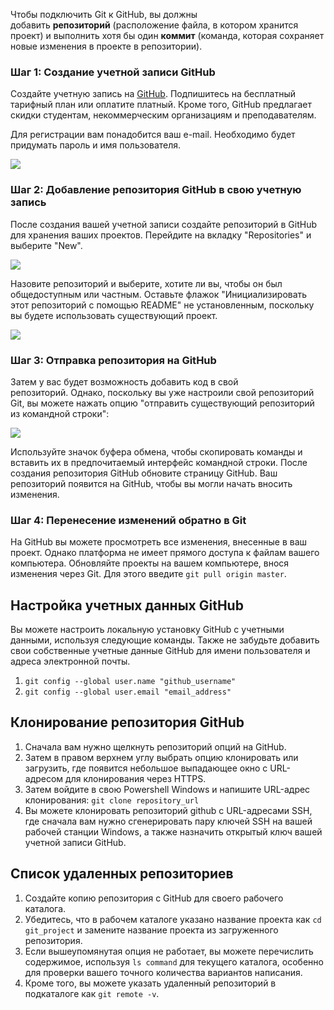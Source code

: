 Чтобы подключить Git к GitHub, вы должны добавить **репозиторий** (расположение файла, в котором хранится проект) и выполнить хотя бы один **коммит** (команда, которая сохраняет новые изменения в проекте в репозитории).

### Шаг 1: Создание учетной записи GitHub

Создайте учетную запись на [GitHub](https://github.com/). Подпишитесь на бесплатный тарифный план или оплатите платный. Кроме того, GitHub предлагает скидки студентам, некоммерческим организациям и преподавателям. 

Для регистрации вам понадобится ваш e-mail. Необходимо будет придумать пароль и имя пользователя.  

![](https://ucarecdn.com/f508dfaa-bd01-45de-ba89-87f0a4c8f0c9/)

### Шаг 2: Добавление репозитория GitHub в свою учетную запись

После создания вашей учетной записи создайте репозиторий в GitHub для хранения ваших проектов. Перейдите на вкладку "Repositories" и выберите "New".

![](https://ucarecdn.com/92ab5f63-363b-467c-8beb-54ea727178d4/)

Назовите репозиторий и выберите, хотите ли вы, чтобы он был общедоступным или частным. Оставьте флажок "Инициализировать этот репозиторий с помощью README" не установленным, поскольку вы будете использовать существующий проект.

![](https://ucarecdn.com/6f40c096-9f67-40e1-a6c2-5ad99471aaf3/)

### Шаг 3: Отправка репозитория на GitHub

Затем у вас будет возможность добавить код в свой репозиторий. Однако, поскольку вы уже настроили свой репозиторий Git, вы можете нажать опцию "отправить существующий репозиторий из командной строки":

![](https://ucarecdn.com/fa999d84-4c34-48e4-a457-15b698fedc95/)

Используйте значок буфера обмена, чтобы скопировать команды и вставить их в предпочитаемый интерфейс командной строки. После создания репозитория GitHub обновите страницу GitHub. Ваш репозиторий появится на GitHub, чтобы вы могли начать вносить изменения. 

### Шаг 4: Перенесение изменений обратно в Git

На GitHub вы можете просмотреть все изменения, внесенные в ваш проект. Однако платформа не имеет прямого доступа к файлам вашего компьютера. Обновляйте проекты на вашем компьютере, внося изменения через Git. Для этого введите `git pull origin master`.


## Настройка учетных данных GitHub

Вы можете настроить локальную установку GitHub с учетными данными, используя следующие команды. Также не забудьте добавить свои собственные учетные данные GitHub для имени пользователя и адреса электронной почты.

1. `git config --global user.name "github_username"`
2. `git config --global user.email "email_address"`

## Клонирование репозитория GitHub

1. Сначала вам нужно щелкнуть репозиторий опций на GitHub.
2. Затем в правом верхнем углу выбрать опцию клонировать или загрузить, где появится небольшое выпадающее окно с URL-адресом для клонирования через HTTPS.
3. Затем войдите в свою Powershell Windows и напишите URL-адрес клонирования: `git clone repository_url`
4. Вы можете клонировать репозиторий github с URL-адресами SSH, где сначала вам нужно сгенерировать пару ключей SSH на вашей рабочей станции Windows, а также назначить открытый ключ вашей учетной записи GitHub.

## Список удаленных репозиториев

1. Создайте копию репозитория с GitHub для своего рабочего каталога.
2. Убедитесь, что в рабочем каталоге указано название проекта как `cd git_project` и замените название проекта из загруженного репозитория.
3. Если вышеупомянутая опция не работает, вы можете перечислить содержимое, используя `ls command` для текущего каталога, особенно для проверки вашего точного количества вариантов написания.
4. Кроме того, вы можете указать удаленный репозиторий в подкаталоге как `git remote -v`.